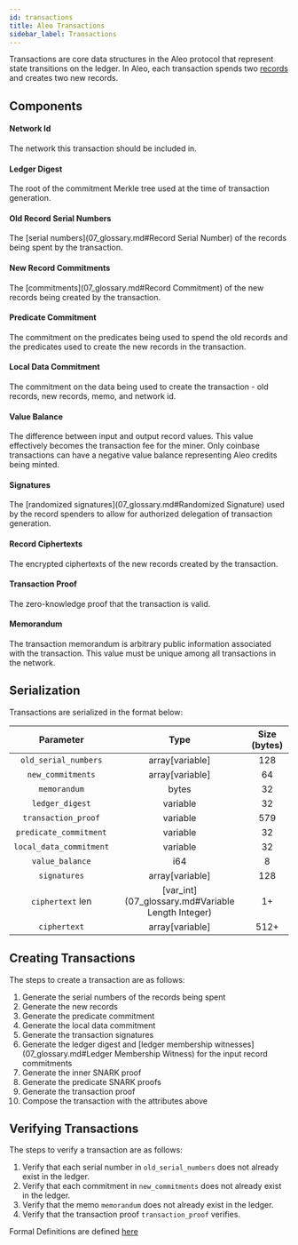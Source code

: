```yaml
---
id: transactions
title: Aleo Transactions
sidebar_label: Transactions
---
```


Transactions are core data structures in the Aleo protocol that represent state transitions on the ledger. 
In Aleo, each transaction spends two [records](01_records.md) and creates two new records.

## Components

#### Network Id

The network this transaction should be included in.

#### Ledger Digest

The root of the commitment Merkle tree used at the time of transaction generation.

#### Old Record Serial Numbers

The [serial numbers](07_glossary.md#Record Serial Number) of the records being spent by the transaction.

#### New Record Commitments

The [commitments](07_glossary.md#Record Commitment) of the new records being created by the transaction.

#### Predicate Commitment

The commitment on the predicates being used to spend the old records and the predicates used to create the new records in the transaction.

#### Local Data Commitment

The commitment on the data being used to create the transaction - old records, new records, memo, and network id.

#### Value Balance

The difference between input and output record values. This value effectively becomes the transaction fee for the miner. 
Only coinbase transactions can have a negative value balance representing Aleo credits being minted.

#### Signatures

The [randomized signatures](07_glossary.md#Randomized Signature) used by the record spenders to allow for authorized delegation of transaction generation.

#### Record Ciphertexts

The encrypted ciphertexts of the new records created by the transaction.

#### Transaction Proof

The zero-knowledge proof that the transaction is valid.

#### Memorandum

The transaction memorandum is arbitrary public information associated with the transaction. This value must be unique among all transactions in the network.

## Serialization

Transactions are serialized in the format below:

|        Parameter        |                       Type                       | Size (bytes) |
|:-----------------------:|:------------------------------------------------:|:------------:|
|   `old_serial_numbers`  |                  array[variable]                 |      128     |
|    `new_commitments`    |                  array[variable]                 |      64      |
|       `memorandum`      |                       bytes                      |      32      |
|     `ledger_digest`     |                     variable                     |      32      |
|   `transaction_proof`   |                     variable                     |      579     |
|  `predicate_commitment` |                     variable                     |      32      |
| `local_data_commitment` |                     variable                     |      32      |
|     `value_balance`     |                        i64                       |       8      |
|       `signatures`      |                  array[variable]                 |      128     |
|     `ciphertext` len    | [var_int](07_glossary.md#Variable Length Integer) |      1+      |
|       `ciphertext`      |                  array[variable]                 |     512+     |

## Creating Transactions

The steps to create a transaction are as follows:

1. Generate the serial numbers of the records being spent
2. Generate the new records
3. Generate the predicate commitment
4. Generate the local data commitment
5. Generate the transaction signatures
6. Generate the ledger digest and [ledger membership witnesses](07_glossary.md#Ledger Membership Witness) for the input record commitments 
7. Generate the inner SNARK proof
8. Generate the predicate SNARK proofs
9. Generate the transaction proof
10. Compose the transaction with the attributes above


## Verifying Transactions

The steps to verify a transaction are as follows:

1. Verify that each serial number in `old_serial_numbers` does not already exist in the ledger.
2. Verify that each commitment in `new_commitments` does not already exist in the ledger.
3. Verify that the memo `memorandum` does not already exist in the ledger.
4. Verify that the transaction proof `transaction_proof` verifies.


Formal Definitions are defined [here]()